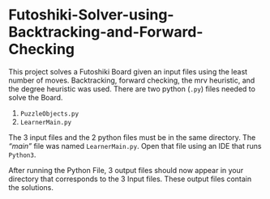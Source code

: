 # Futoshiki-Solver-using-Backtracking-and-Forward-Checking
This project solves a Futoshiki Board given an input files using the least number of moves. Backtracking, forward checking, the mrv heuristic, and the degree heuristic was used.
There are two python (`.py`) files needed to solve the Board. 

1. `PuzzleObjects.py`
2. `LearnerMain.py`

The 3 input files and the 2 python files must be in the same directory. The *“main”* file was named `LearnerMain.py`. Open that file using an IDE that runs `Python3`.

After running the Python File, 3 output files should now appear in your directory that corresponds to the 3 Input files. These output files contain the solutions.

